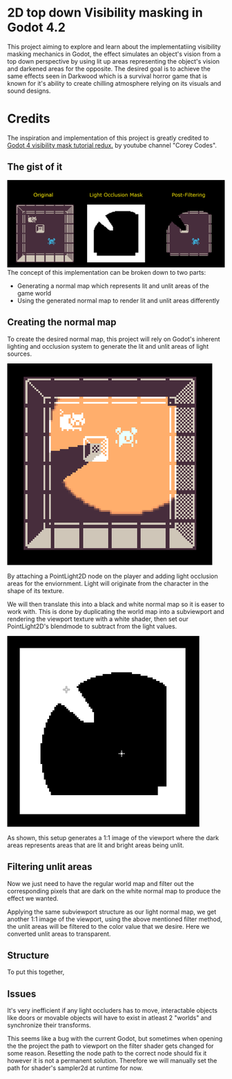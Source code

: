 # 2D top down Visibility masking in Godot 4.2
This project aiming to explore and learn about the implementatiing visibility masking mechanics in Godot, the effect simulates an object's vision from a top down perspective by using lit up areas representing the object's vision and darkened areas for the opposite. The desired goal is to achieve the same effects seen in Darkwood which is a survival horror game that is known for it's ability to create chilling atmosphere relying on its visuals and sound designs.

# Credits
The inspiration and implementation of this project is greatly credited to [Godot 4 visibility mask tutorial redux.](https://youtu.be/iKRJqx9KCJU?si=kKWFoyubXUI5EA7h) by youtube channel "Corey Codes". 

## The gist of it
![General concept showcase](/concept.gif)
The concept of this implementation can be broken down to two parts:

- Generating a normal map which represents lit and unlit areas of the game world
- Using the generated normal map to render lit and unlit areas differently

## Creating the normal map
To create the desired normal map, this project will rely on Godot's inherent lighting and occlusion system to generate the lit and unlit areas of light sources. 

![PointLight2D + Occlusion showcase](/PointLight_Occlusion.png)

By attaching a PointLight2D node on the player and adding light occlusion areas for the enviornment. Light will originate from the character in the shape of its texture.

We will then translate this into a black and white normal map so it is easer to work with. This is done by duplicating the world map into a subviewport and rendering the viewport texture with a white shader, then set our PointLight2D's blendmode to subtract from the light values.

![Normal map](/White_Normal_Map.png)

As shown, this setup generates a 1:1 image of the viewport where the dark areas represents areas that are lit and bright areas being unlit.

## Filtering unlit areas
Now we just need to have the regular world map and filter out the corresponding pixels that are dark on the white normal map to produce the effect we wanted.

Applying the same subviewport structure as our light normal map, we get another 1:1 image of the viewport, using the above mentioned filter method, the unlit areas will be filtered to the color value that we desire. Here we converted unlit areas to transparent.

## Structure
To put this together, 

## Issues
It's very inefficient if any light occluders has to move, interactable objects like doors or movable objects will have to exist in atleast 2 "worlds" and synchronize their transforms.

This seems like a bug with the current Godot, but sometimes when opening the the project the path to viewport on the filter shader gets changed for some reason. Resetting the node path to the correct node should fix it however it is not a permanent solution. Therefore we will manually set the path for shader's sampler2d at runtime for now.
